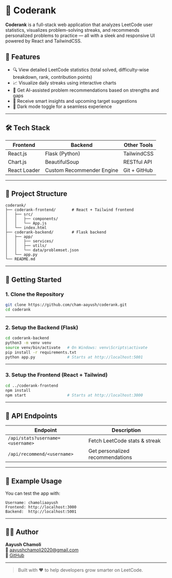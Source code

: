 # 🚀 Coderank

**Coderank** is a full-stack web application that analyzes LeetCode user statistics, visualizes problem-solving streaks, and recommends personalized problems to practice — all with a sleek and responsive UI powered by React and TailwindCSS.


## 🧩 Features

- 🔍 View detailed LeetCode statistics (total solved, difficulty-wise breakdown, rank, contribution points)
- 📈 Visualize daily streaks using interactive charts
- 🎯 Get AI-assisted problem recommendations based on strengths and gaps
- 🧠 Receive smart insights and upcoming target suggestions
- 🌙 Dark mode toggle for a seamless experience

---

## 🛠️ Tech Stack

| Frontend        | Backend      | Other Tools     |
|----------------|--------------|-----------------|
| React.js       | Flask (Python) | TailwindCSS     |
| Chart.js       | BeautifulSoup | RESTful API     |
| React Loader   | Custom Recommender Engine | Git + GitHub |

---

## 📁 Project Structure

```
coderank/
├── coderank-frontend/       # React + Tailwind frontend
│   ├── src/
│   │   ├── components/
│   │   └── App.js
│   └── index.html
├── coderank-backend/        # Flask backend
│   ├── app/
│   │   ├── services/
│   │   ├── utils/
│   │   └── data/problemset.json
│   └── app.py
└── README.md
```

---

## 🚀 Getting Started

### 1. Clone the Repository

```bash
git clone https://github.com/cham-aayush/coderank.git
cd coderank
```

---

### 2. Setup the Backend (Flask)

```bash
cd coderank-backend
python3 -m venv venv
source venv/bin/activate   # On Windows: venv\Scripts\activate
pip install -r requirements.txt
python app.py              # Starts at http://localhost:5001
```

---

### 3. Setup the Frontend (React + Tailwind)

```bash
cd ../coderank-frontend
npm install
npm start                  # Starts at http://localhost:3000
```

---

## 🔗 API Endpoints

| Endpoint                              | Description                        |
|--------------------------------------|------------------------------------|
| `/api/stats?username=<username>`     | Fetch LeetCode stats & streak      |
| `/api/recommend/<username>`          | Get personalized recommendations   |

---

## 🧪 Example Usage

You can test the app with:

```
Username: chamoliaayush
Frontend: http://localhost:3000
Backend:  http://localhost:5001
```



---

## 👨‍💻 Author

**Aayush Chamoli**  
📧 aayushchamoli2020@gmail.com  
🔗 [GitHub](https://github.com/cham-aayush)

---

> Built with ❤️ to help developers grow smarter on LeetCode.
